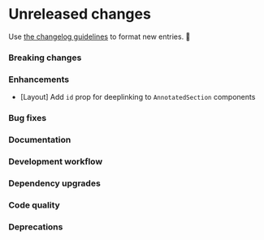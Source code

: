# Unreleased changes

Use [the changelog guidelines](https://git.io/polaris-changelog-guidelines) to format new entries. 💜

### Breaking changes

### Enhancements

- [Layout] Add `id` prop for deeplinking to `AnnotatedSection` components

### Bug fixes

### Documentation

### Development workflow

### Dependency upgrades

### Code quality

### Deprecations
